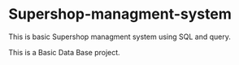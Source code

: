 # Supershop-managment-system
This is basic Supershop managment system using SQL and query.

This is a Basic Data Base project.
